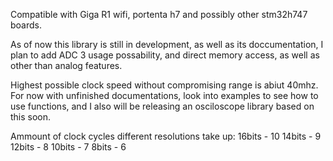 Compatible with Giga R1 wifi, portenta h7 and possibly other stm32h747 boards.

As of now this library is still in development, as well as its doccumentation, I plan to add ADC 3 usage possability, and direct memory access, as well as other than analog features.

Highest possible clock speed without compromising range is abiut 40mhz.
For now with unfinished documentations, look into examples to see how to use functions, and I also will be releasing an osciloscope library based on this soon.

Ammount of clock cycles different resolutions take up:
16bits - 10
14bits - 9
12bits - 8
10bits - 7
8bits  - 6
